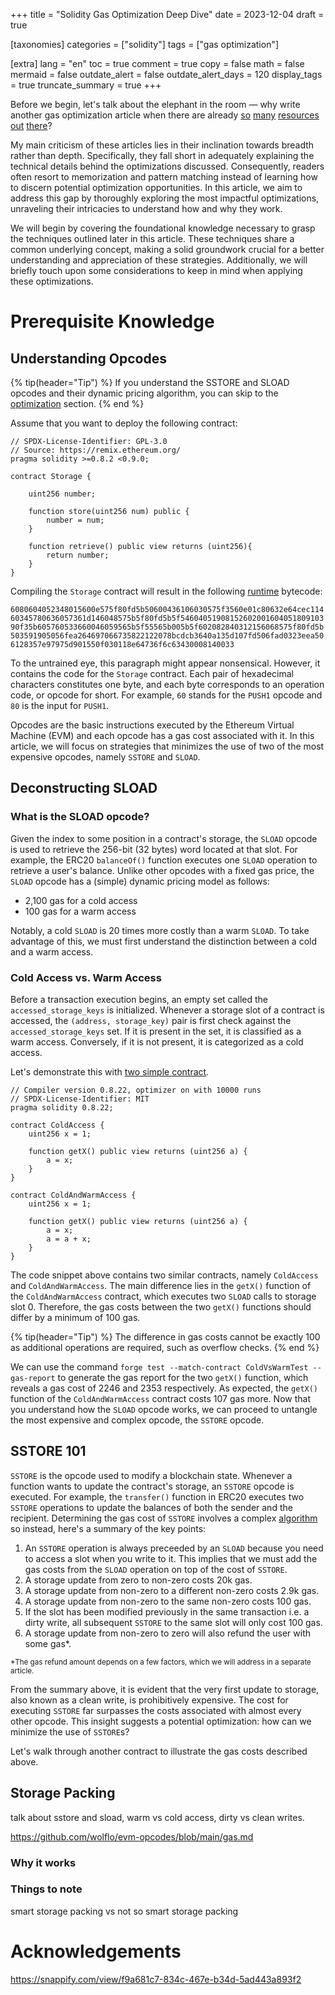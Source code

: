 +++
title = "Solidity Gas Optimization Deep Dive"
date = 2023-12-04
draft = true

[taxonomies]
categories = ["solidity"]
tags = ["gas optimization"]

[extra]
lang = "en"
toc = true
comment = true
copy = false
math = false
mermaid = false
outdate_alert = false
outdate_alert_days = 120
display_tags = true
truncate_summary = true
+++

Before we begin, let's talk about the elephant in the room — why write another gas optimization article when there are already [so](https://www.rareskills.io/post/gas-optimization) [many](https://www.alchemy.com/overviews/solidity-gas-optimization) [resources](https://coinsbench.com/comprehensive-guide-tips-and-tricks-for-gas-optimization-in-solidity-5380db734404) [out](https://betterprogramming.pub/solidity-gas-optimizations-and-tricks-2bcee0f9f1f2) [there](https://0xmacro.com/blog/solidity-gas-optimizations-cheat-sheet/)?

My main criticism of these articles lies in their inclination towards breadth rather than depth. Specifically, they fall short in adequately explaining the technical details behind the optimizations discussed. Consequently, readers often resort to memorization and pattern matching instead of learning how to discern potential optimization opportunities. In this article, we aim to address this gap by thoroughly exploring the most impactful optimizations, unraveling their intricacies to understand how and why they work.

We will begin by covering the foundational knowledge necessary to grasp the techniques outlined later in this article. These techniques share a common underlying concept, making a solid groundwork crucial for a better understanding and appreciation of these strategies. Additionally, we will briefly touch upon some considerations to keep in mind when applying these optimizations.

# Prerequisite Knowledge

## Understanding Opcodes

{% tip(header="Tip") %}
If you understand the SSTORE and SLOAD opcodes and their dynamic pricing algorithm, you can skip to the [optimization](#optimizations) section.
{% end %}

Assume that you want to deploy the following contract:

```solidity
// SPDX-License-Identifier: GPL-3.0
// Source: https://remix.ethereum.org/
pragma solidity >=0.8.2 <0.9.0;

contract Storage {

    uint256 number;

    function store(uint256 num) public {
        number = num;
    }

    function retrieve() public view returns (uint256){
        return number;
    }
}
```

Compiling the `Storage` contract will result in the following [runtime](https://ethereum.stackexchange.com/questions/32234/difference-between-bytecode-and-runtime-bytecode) bytecode:

`6080604052348015600e575f80fd5b50600436106030575f3560e01c80632e64cec11460345780636057361d146048575b5f80fd5b5f5460405190815260200160405180910390f35b605760533660046059565b5f55565b005b5f602082840312156068575f80fd5b503591905056fea264697066735822122078bcdcb3640a135d107fd506fad0323eea506128357e97975d901550f030118e64736f6c63430008140033`

To the untrained eye, this paragraph might appear nonsensical. However, it contains the code for the `Storage` contract. Each pair of hexadecimal characters constitutes one byte, and each byte corresponds to an operation code, or opcode for short. For example, `60` stands for the `PUSH1` opcode and `80` is the input for `PUSH1`.

Opcodes are the basic instructions executed by the Ethereum Virtual Machine (EVM) and each opcode has a gas cost associated with it. In this article, we will focus on strategies that minimizes the use of two of the most expensive opcodes, namely `SSTORE` and `SLOAD`.

## Deconstructing SLOAD

### What is the SLOAD opcode?

Given the index to some position in a contract's storage, the `SLOAD` opcode is used to retrieve the 256-bit (32 bytes) word located at that slot. For example, the ERC20 `balanceOf()` function executes one `SLOAD` operation to retrieve a user's balance. Unlike other opcodes with a fixed gas price, the `SLOAD` opcode has a (simple) dynamic pricing model as follows:

- 2,100 gas for a cold access
- 100 gas for a warm access

Notably, a cold `SLOAD` is 20 times more costly than a warm `SLOAD`. To take advantage of this, we must first understand the distinction between a cold and a warm access.

### Cold Access vs. Warm Access

Before a transaction execution begins, an empty set called the `accessed_storage_keys` is initialized. Whenever a storage slot of a contract is accessed, the `(address, storage_key)` pair is first check against the `accessed_storage_keys` set. If it is present in the set, it is classified as a warm access. Conversely, if it is not present, it is categorized as a cold access.

Let's demonstrate this with [two simple contract](https://github.com/0xlgtm/gas-optimization-deep-dive-source-code/blob/main/src/ColdVsWarm.sol).

```solidity
// Compiler version 0.8.22, optimizer on with 10000 runs
// SPDX-License-Identifier: MIT
pragma solidity 0.8.22;

contract ColdAccess {
    uint256 x = 1;

    function getX() public view returns (uint256 a) {
        a = x;
    }
}

contract ColdAndWarmAccess {
    uint256 x = 1;

    function getX() public view returns (uint256 a) {
        a = x;
        a = a + x;
    }
}
```

The code snippet above contains two similar contracts, namely `ColdAccess` and `ColdAndWarmAccess`. The main difference lies in the `getX()` function of the `ColdAndWarmAccess` contract, which executes two `SLOAD` calls to storage slot 0. Therefore, the gas costs between the two `getX()` functions should differ by a minimum of 100 gas.

{% tip(header="Tip") %}
The difference in gas costs cannot be exactly 100 as additional operations are required, such as overflow checks.
{% end %}

We can use the command `forge test --match-contract ColdVsWarmTest --gas-report` to generate the gas report for the two `getX()` function, which reveals a gas cost of 2246 and 2353 respectively. As expected, the `getX()` function of the `ColdAndWarmAccess` contract costs 107 gas more. Now that you understand how the `SLOAD` opcode works, we can proceed to untangle the most expensive and complex opcode, the `SSTORE` opcode.

## SSTORE 101

`SSTORE` is the opcode used to modify a blockchain state. Whenever a function wants to update the contract's storage, an `SSTORE` opcode is executed. For example, the `transfer()` function in ERC20 executes two `SSTORE` operations to update the balances of both the sender and the recipient. Determining the gas cost of `SSTORE` involves a complex [algorithm](https://github.com/wolflo/evm-opcodes/blob/main/gas.md#a7-sstore) so instead, here's a summary of the key points:

1) An `SSTORE` operation is always preceeded by an `SLOAD` because you need to access a slot when you write to it. This implies that we must add the gas costs from the `SLOAD` operation on top of the cost of `SSTORE`.
2) A storage update from zero to non-zero costs 20k gas.
3) A storage update from non-zero to a different non-zero costs 2.9k gas.
4) A storage update from non-zero to the same non-zero costs 100 gas.
5) If the slot has been modified previously in the same transaction i.e. a dirty write, all subsequent `SSTORE` to the same slot will only cost 100 gas.
6) A storage update from non-zero to zero will also refund the user with some gas*.

<sub>*The gas refund amount depends on a few factors, which we will address in a separate article.</sub>

From the summary above, it is evident that the very first update to storage, also known as a clean write, is prohibitively expensive. The cost for executing `SSTORE` far surpasses the costs associated with almost every other opcode. This insight suggests a potential optimization: how can we minimize the use of `SSTORE`s?

Let's walk through another contract to illustrate the gas costs described above.



## Storage Packing

talk about sstore and sload, warm vs cold access, dirty vs clean writes.

https://github.com/wolflo/evm-opcodes/blob/main/gas.md


### Why it works

### Things to note


smart storage packing vs not so smart storage packing

# 



# Acknowledgements

https://snappify.com/view/f9a681c7-834c-467e-b34d-5ad443a893f2
